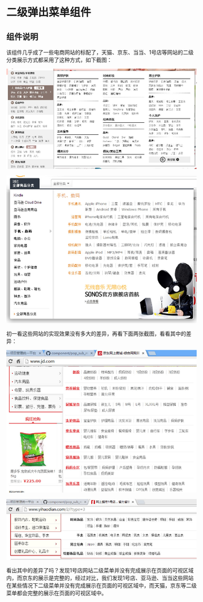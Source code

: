 # 二级弹出菜单组件

## 组件说明

该组件几乎成了一些电商网站的标配了，天猫、京东、当当、1号店等网站的二级分类展示方式都采用了这种方式，如下截图：

![天猫](http://github.com/zhangchen2397/component/raw/master/pop_sub_menu/demo/images/tmall1.jpg)

![亚马逊](http://github.com/zhangchen2397/component/raw/master/pop_sub_menu/demo/images/z1.jpg)

初一看这些网站的实现效果没有多大的差异，再看下面两张截图，看看其中的差异：

![京东](http://github.com/zhangchen2397/component/raw/master/pop_sub_menu/demo/images/jd1.jpg)

![1号店](http://github.com/zhangchen2397/component/raw/master/pop_sub_menu/demo/images/1hd.jpg)

看出其中的差异了吗？发现1号店网站二级菜单并没有完成展示在页面的可视区域内，而京东的展示是完整的，经过对比，我们发现1号店、亚马逊、当当这些网站在某些情况下二级菜单并没有完成展示在页面的可视区域中，而天猫，京东等二级菜单都会完整的展示在页面的可视区域中。